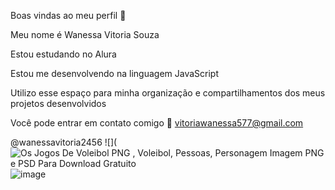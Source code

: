 Boas vindas ao meu perfil 🌻

Meu nome é Wanessa Vitoria Souza

Estou estudando no Alura

Estou me desenvolvendo na linguagem JavaScript

Utilizo esse espaço para minha organização e compartilhamentos dos meus projetos desenvolvidos

Você pode entrar em contato comigo 📱
vitoriawanessa577@gmail.com

@wanessavitoria2456
![](<img src="https://encrypted-tbn0.gstatic.com/images?q=tbn:ANd9GcT8aT2iFmJEI41pbxvUOgLGziQtes14zLa1xQ&amp;s" alt="Os Jogos De Voleibol PNG , Voleibol, Pessoas, Personagem Imagem PNG e PSD  Para Download Gratuito"/>![image](https://github.com/user-attachments/assets/29feaff9-85c1-4d50-afb3-30d0a322f433)
